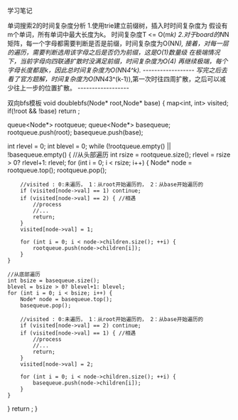 学习笔记

单词搜索2的时间复杂度分析
1.使用trie建立前缀树，插入时时间复杂度为
	假设有m个单词，所有单词中最大长度为k。
	时间复杂度T <= O(m*k)
2.对于board的N*N矩阵，每一个字母都需要判断是否是前缀，时间复杂度为O(N*N),
	接着，对每一层的遍历，需要判断选用该字母之后是否仍为前缀，这是O(1)数量级
	在极端情况下，当前字母向四联通扩散时没满足前缀，时间复杂度为O(4)
	再继续极端，每个字母长度都是k，因此总时间复杂度为O(N*N*4^k).
	------------------
	写完之后去看了官方题解，时间复杂度为O(N*N*4*3^(k-1)),第一次时往四周扩散，之后可以减少往上一步的位置扩散。
	------------------

双向bfs模板
void doublebfs(Node* root,Node* base) {
  map<int, int> visited;
  if(!root && !base) return ;

  queue<Node*> rootqueue;
  queue<Node*> basequeue;
  rootqueue.push(root);
  basequeue.push(base);
  
  int rlevel = 0;
  int blevel = 0;
  while (!rootqueue.empty() || !basequeue.empty() {
    //从头部遍历
	int rsize = rootqueue.size();
	rlevel = rsize > 0? rlevel+1: rlevel;
	for (int i = 0; i < rsize; i++) {
		Node* node = rootqueue.top();
		rootqueue.pop();
		
		//visited : 0:未遍历， 1：从root开始遍历的， 2：从base开始遍历的
		if (visited[node->val] == 1) continue;
		if (visited[node->val] == 2) { //相遇
			//process
			//...
			return;
		}
		visited[node->val] = 1;

		for (int i = 0; i < node->children.size(); ++i) {
			rootqueue.push(node->children[i]);
		}
	}
	
	//从底部遍历
	int bsize = basequeue.size();
	blevel = bsize > 0? blevel+1: blevel;
	for (int i = 0; i < bsize; i++) {
		Node* node = basequeue.top();
		basequeue.pop();
		
		//visited : 0:未遍历， 1：从root开始遍历的， 2：从base开始遍历的
		if (visited[node->val] == 2) continue;
		if (visited[node->val] == 1) { //相遇
			//process
			//...
			return;
		}
		visited[node->val] = 2;

		for (int i = 0; i < node->children.size(); ++i) {
			basequeue.push(node->children[i]);
		}
	}
  }
  return ;
}